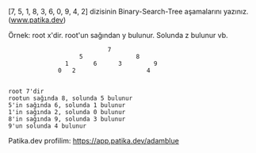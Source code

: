 [7, 5, 1, 8, 3, 6, 0, 9, 4, 2] dizisinin Binary-Search-Tree aşamalarını yazınız. (www.patika.dev)

Örnek: root x'dir. root'un sağından y bulunur. Solunda z bulunur vb.

                                7
                        5               8
                    1       6      3         9
                  0   2                    4


    root 7'dir
    rootun sağında 8, solunda 5 bulunur
    5'in sağında 6, solunda 1 bulunur
    1'in sağında 2, solunda 0 bulunur
    8'in sağında 9, solunda 3 bulunur
    9'un solunda 4 bulunur            

Patika.dev profilim: https://app.patika.dev/adamblue
